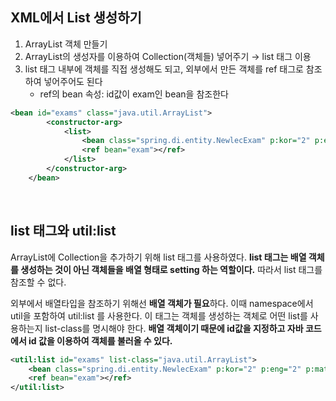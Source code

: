 ## XML에서 List 생성하기 

1. ArrayList 객체 만들기
2. ArrayList의 생성자를 이용하여 Collection(객체들) 넣어주기 → list 태그 이용
3. list 태그 내부에 객체를 직접 생성해도 되고, 외부에서 만든 객체를 ref 태그로 참조하여 넣어주어도 된다
    - ref의 bean 속성: id값이 exam인 bean을 참조한다

```xml
<bean id="exams" class="java.util.ArrayList">
		<constructor-arg>
			<list>
				<bean class="spring.di.entity.NewlecExam" p:kor="2" p:eng="2" p:math="3" p:com="4"/>
				<ref bean="exam"></ref>
			</list>
		</constructor-arg>
	</bean>
```

<br>

## list 태그와 util:list

ArrayList에 Collection을 추가하기 위해 list 태그를 사용하였다. **list 태그는 배열 객체를 생성하는 것이 아닌 객체들을 배열 형태로 setting 하는 역할이다.** 따라서 list 태그를 참조할 수 없다.

외부에서 배열타입을 참조하기 위해선 **배열 객체가 필요**하다. 이때 namespace에서 util을 포함하여 util:list 를 사용한다. 이 태그는 객체를 생성하는 객체로 어떤 list를 사용하는지  list-class를 명시해야 한다. **배열 객체이기 때문에  id값을 지정하고 자바 코드에서 id 값을 이용하여 객체를 불러올 수 있다.**

```xml
<util:list id="exams" list-class="java.util.ArrayList">
    <bean class="spring.di.entity.NewlecExam" p:kor="2" p:eng="2" p:math="3" p:com="4"/>
    <ref bean="exam"></ref>
</util:list>
```